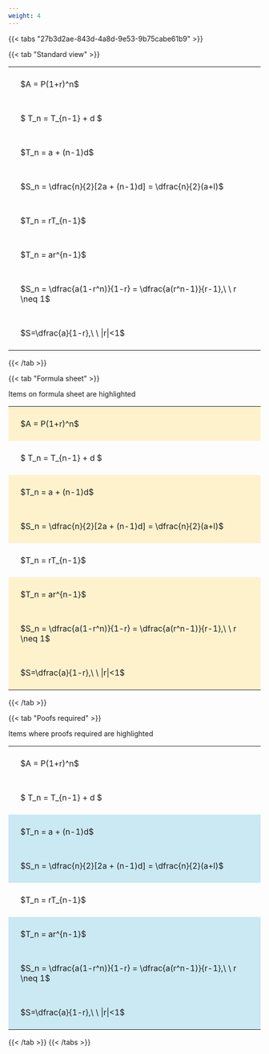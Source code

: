 ```yaml
---
weight: 4
---
```


{{< tabs "27b3d2ae-843d-4a8d-9e53-9b75cabe61b9" >}}

{{< tab "Standard view" >}}

<style type="text/css">
#T_70300 th.col_heading {
  text-align: left;
  font-size: 1em;
}
#T_70300 td {
  text-align: left;
  font-size: 1em;
  padding: 1.5em;
}
</style>
<table id="T_70300">
  <thead>
  </thead>
  <tbody>
    <tr>
      <td id="T_70300_row0_col0" class="data row0 col0" >$A = P(1+r)^n$</td>
    </tr>
    <tr>
      <td id="T_70300_row1_col0" class="data row1 col0" >$ T_n = T_{n-1} + d $</td>
    </tr>
    <tr>
      <td id="T_70300_row2_col0" class="data row2 col0" >$T_n = a + (n-1)d$</td>
    </tr>
    <tr>
      <td id="T_70300_row3_col0" class="data row3 col0" >$S_n = \dfrac{n}{2}[2a + (n-1)d] = \dfrac{n}{2}(a+l)$</td>
    </tr>
    <tr>
      <td id="T_70300_row4_col0" class="data row4 col0" >$T_n = rT_{n-1}$</td>
    </tr>
    <tr>
      <td id="T_70300_row5_col0" class="data row5 col0" >$T_n = ar^{n-1}$</td>
    </tr>
    <tr>
      <td id="T_70300_row6_col0" class="data row6 col0" >$S_n = \dfrac{a(1-r^n)}{1-r} = \dfrac{a(r^n-1)}{r-1},\ \  r \neq 1$</td>
    </tr>
    <tr>
      <td id="T_70300_row7_col0" class="data row7 col0" >$S=\dfrac{a}{1-r},\ \ |r|<1$</td>
    </tr>
  </tbody>
</table>
{{< /tab >}}

{{< tab "Formula sheet" >}}

Items on formula sheet are highlighted 
<br>
<style type="text/css">
#T_ca15e th.col_heading {
  text-align: left;
  font-size: 1em;
}
#T_ca15e td {
  text-align: left;
  font-size: 1em;
  padding: 1.5em;
}
#T_ca15e_row0_col0, #T_ca15e_row2_col0, #T_ca15e_row3_col0, #T_ca15e_row5_col0, #T_ca15e_row6_col0, #T_ca15e_row7_col0 {
  background-color: rgba(255,194,10, 0.2);
}
#T_ca15e_row1_col0, #T_ca15e_row4_col0 {
  background-color: rgba(0,0,0,0);
}
</style>
<table id="T_ca15e">
  <thead>
  </thead>
  <tbody>
    <tr>
      <td id="T_ca15e_row0_col0" class="data row0 col0" >$A = P(1+r)^n$</td>
    </tr>
    <tr>
      <td id="T_ca15e_row1_col0" class="data row1 col0" >$ T_n = T_{n-1} + d $</td>
    </tr>
    <tr>
      <td id="T_ca15e_row2_col0" class="data row2 col0" >$T_n = a + (n-1)d$</td>
    </tr>
    <tr>
      <td id="T_ca15e_row3_col0" class="data row3 col0" >$S_n = \dfrac{n}{2}[2a + (n-1)d] = \dfrac{n}{2}(a+l)$</td>
    </tr>
    <tr>
      <td id="T_ca15e_row4_col0" class="data row4 col0" >$T_n = rT_{n-1}$</td>
    </tr>
    <tr>
      <td id="T_ca15e_row5_col0" class="data row5 col0" >$T_n = ar^{n-1}$</td>
    </tr>
    <tr>
      <td id="T_ca15e_row6_col0" class="data row6 col0" >$S_n = \dfrac{a(1-r^n)}{1-r} = \dfrac{a(r^n-1)}{r-1},\ \  r \neq 1$</td>
    </tr>
    <tr>
      <td id="T_ca15e_row7_col0" class="data row7 col0" >$S=\dfrac{a}{1-r},\ \ |r|<1$</td>
    </tr>
  </tbody>
</table>
{{< /tab >}}

{{< tab "Poofs required" >}}

Items where proofs required are highlighted 
<br>
<style type="text/css">
#T_0e278 th.col_heading {
  text-align: left;
  font-size: 1em;
}
#T_0e278 td {
  text-align: left;
  font-size: 1em;
  padding: 1.5em;
}
#T_0e278_row0_col0, #T_0e278_row1_col0, #T_0e278_row4_col0 {
  background-color: rgba(0,0,0,0);
}
#T_0e278_row2_col0, #T_0e278_row3_col0, #T_0e278_row5_col0, #T_0e278_row6_col0, #T_0e278_row7_col0 {
  background-color: rgba(0,150,200, 0.2);
}
</style>
<table id="T_0e278">
  <thead>
  </thead>
  <tbody>
    <tr>
      <td id="T_0e278_row0_col0" class="data row0 col0" >$A = P(1+r)^n$</td>
    </tr>
    <tr>
      <td id="T_0e278_row1_col0" class="data row1 col0" >$ T_n = T_{n-1} + d $</td>
    </tr>
    <tr>
      <td id="T_0e278_row2_col0" class="data row2 col0" >$T_n = a + (n-1)d$</td>
    </tr>
    <tr>
      <td id="T_0e278_row3_col0" class="data row3 col0" >$S_n = \dfrac{n}{2}[2a + (n-1)d] = \dfrac{n}{2}(a+l)$</td>
    </tr>
    <tr>
      <td id="T_0e278_row4_col0" class="data row4 col0" >$T_n = rT_{n-1}$</td>
    </tr>
    <tr>
      <td id="T_0e278_row5_col0" class="data row5 col0" >$T_n = ar^{n-1}$</td>
    </tr>
    <tr>
      <td id="T_0e278_row6_col0" class="data row6 col0" >$S_n = \dfrac{a(1-r^n)}{1-r} = \dfrac{a(r^n-1)}{r-1},\ \  r \neq 1$</td>
    </tr>
    <tr>
      <td id="T_0e278_row7_col0" class="data row7 col0" >$S=\dfrac{a}{1-r},\ \ |r|<1$</td>
    </tr>
  </tbody>
</table>
{{< /tab >}}
{{< /tabs >}}